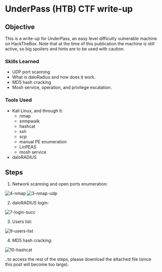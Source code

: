 # UnderPass (HTB) CTF write-up

## Objective

This is a write-up for UnderPass, an easy level difficulty vulnerable machine on HackTheBox.
Note that at the time of this publication the machine is still active, so big spoilers and hints are to be used with caution.

### Skills Learned

- UDP port scanning
- What is daloRadius and how does it work.
- MD5 hash cracking
- Mosh service, operation, and privilege escalation.

### Tools Used

- Kali Linux, and through it:
  - nmap
  - snmpwalk
  - hashcat
  - ssh
  - scp
  - manual PE enumeration
  - LinPEAS
  - mosh service
- daloRADIUS
  
## Steps

1. Network scanning and open ports enumeration:

![4-nmap](https://github.com/user-attachments/assets/ded41b32-8a62-4295-81d0-eaf814b75682)
![3-nmap-udp](https://github.com/user-attachments/assets/2d624ae8-ba69-4a8d-9c82-9f3e7940637d)

2. daloRADIUS login:

![7-login-succ](https://github.com/user-attachments/assets/851d2034-39fb-4a08-a8db-3b4ab7ee6445)

3. Users list:

![9-users-list](https://github.com/user-attachments/assets/04177023-8c80-418a-b040-5eecc7946088)

4. MD5 hash cracking:

![10-hashcat](https://github.com/user-attachments/assets/146c4fe1-36f0-40a3-975f-dcafd211956c)

..to access the rest of the steps, please download the attached file (since this post will become too large).



